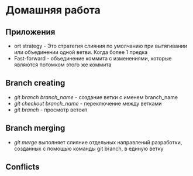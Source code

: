 # Домашняя работа

## Приложения

* ort strategy - Это стратегия слияния по умолчанию при вытягивании или объединении одной ветви. Когда более 1 предка
* Fast-forward - объединение коммита с изменениями, которые являются потомком этого же коммита

## Branch creating

* *git branch branch_name* - создание ветки с именем branch_name
* *git checkout branch_name* - переключение между ветками 
* *git branch* - просмотр ветокп
 
## Branch merging

* *git merge* выполняет слияние отдельных направлений разработки, созданных с помощью команды git branch, в единую ветку

## Conflicts

